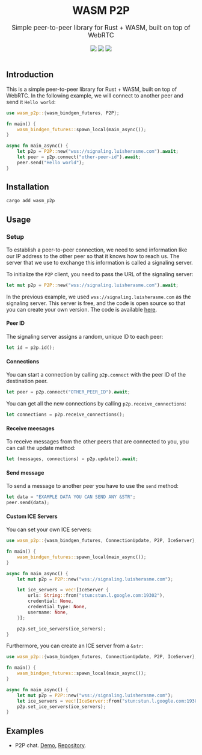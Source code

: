 <div align="center">
    <h1>WASM P2P</h1>
    <big>Simple peer-to-peer library for Rust + WASM, built on top of WebRTC</big>
    <div>
    <br/>
        <a href="https://github.com/luis-herasme/wasm_p2p/pulse"><img src="https://img.shields.io/github/last-commit/luis-herasme/wasm_p2p.svg"/></a>
        <a href="https://github.com/luis-herasme/wasm_p2p/pulls"><img src="https://img.shields.io/github/issues-pr/luis-herasme/wasm_p2p.svg"/></a>
        <a href="https://github.com/luis-herasme/wasm_p2p/issues"><img src="https://img.shields.io/github/issues-closed/luis-herasme/wasm_p2p.svg"/></a>
    </div>
</div>
<br/>
</div>

## Introduction
This is a simple peer-to-peer library for Rust + WASM, built on top of WebRTC. In the following example, we will connect to another peer and send it `Hello world`:
```Rust
use wasm_p2p::{wasm_bindgen_futures, P2P};

fn main() {
    wasm_bindgen_futures::spawn_local(main_async());
}

async fn main_async() {
    let p2p = P2P::new("wss://signaling.luisherasme.com").await;
    let peer = p2p.connect("other-peer-id").await;
    peer.send("Hello world");
}
```
## Installation

```bash
cargo add wasm_p2p
```

## Usage

### Setup
To establish a peer-to-peer connection, we need to send information like our IP address to the other peer so that it knows how to reach us. The server that we use to exchange this information is called a signaling server.

To initialize the `P2P` client, you need to pass the URL of the signaling server:
```Rust
let mut p2p = P2P::new("wss://signaling.luisherasme.com").await;
```

In the previous example, we used `wss://signaling.luisherasme.com` as the signaling server. This server is free, and the code is open source so that you can create your own version. The code is available [here](https://github.com/luis-herasme/signaling-server.rs).

#### Peer ID
The signaling server assigns a random, unique ID to each peer:
```Rust
let id = p2p.id();
```

#### Connections
You can start a connection by calling `p2p.connect` with the peer ID of the destination peer.
```Rust
let peer = p2p.connect("OTHER_PEER_ID").await;
```
You can get all the new connections by calling `p2p.receive_connections`:
```Rust
let connections = p2p.receive_connections();
```

#### Receive meesages
To receive messages from the other peers that are connected to you, you can call the update method:
```Rust
let (messages, connections) = p2p.update().await;
```

#### Send message
To send a message to another peer you have to use the `send` method:
```Rust
let data = "EXAMPLE DATA YOU CAN SEND ANY &STR";
peer.send(data);
```

#### Custom ICE Servers
You can set your own ICE servers:

```Rust
use wasm_p2p::{wasm_bindgen_futures, ConnectionUpdate, P2P, IceServer};

fn main() {
    wasm_bindgen_futures::spawn_local(main_async());
}

async fn main_async() {
    let mut p2p = P2P::new("wss://signaling.luisherasme.com");

    let ice_servers = vec![IceServer {
        urls: String::from("stun:stun.l.google.com:19302"),
        credential: None,
        credential_type: None,
        username: None,
    }];

    p2p.set_ice_servers(ice_servers);
}
```

Furthermore, you can create an ICE server from a `&str`:

```Rust
use wasm_p2p::{wasm_bindgen_futures, ConnectionUpdate, P2P, IceServer};

fn main() {
    wasm_bindgen_futures::spawn_local(main_async());
}

async fn main_async() {
    let mut p2p = P2P::new("wss://signaling.luisherasme.com");
    let ice_servers = vec![IceServer::from("stun:stun.l.google.com:19302")];
    p2p.set_ice_servers(ice_servers);
}
```
## Examples
- P2P chat. [Demo](https://p2pexample.luisherasme.com/), [Repository](https://github.com/luis-herasme/p2p-example).
